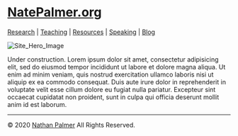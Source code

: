 # [NatePalmer.org](https://ishimby.github.io/natepalmer/index.html)

[Research](https://ishimby.github.io/natepalmer/research.html) | [Teaching](https://ishimby.github.io/natepalmer/teaching.html) | [Resources](https://ishimby.github.io/natepalmer/resources.html) | [Speaking](https://ishimby.github.io/natepalmer/speaking.html) | [Blog](https://ishimby.github.io/natepalmer/blog.html)

![Site_Hero_Image](https://res.cloudinary.com/ishimby/image/upload/v1590626150/sample.jpg)

Under construction. Lorem ipsum dolor sit amet, consectetur adipisicing elit, sed do eiusmod tempor incididunt ut labore et dolore magna aliqua. Ut enim ad minim veniam, quis nostrud exercitation ullamco laboris nisi ut aliquip ex ea commodo consequat. Duis aute irure dolor in reprehenderit in voluptate velit esse cillum dolore eu fugiat nulla pariatur. Excepteur sint occaecat cupidatat non proident, sunt in culpa qui officia deserunt mollit anim id est laborum.

---

© 2020 [Nathan Palmer](https://ishimby.github.io/natepalmer/about.html) All Rights Reserved.